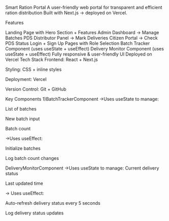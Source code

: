 Smart Ration Portal A user-friendly web portal for transparent and efficient ration distribution Built with Next.js → deployed on Vercel.

Features

Landing Page with Hero Section + Features
Admin Dashboard → Manage Batches
PDS Distributor Panel → Mark Deliveries
Citizen Portal → Check PDS Status
Login + Sign Up Pages with Role Selection
Batch Tracker Component (uses useState + useEffect)
Delivery Monitor Component (uses useState + useEffect)
Fully responsive & user-friendly UI
Deployed on Vercel
Tech Stack Frontend: React + Next.js

Styling: CSS + inline styles

Deployment: Vercel

Version Control: Git + GitHub

Key Components 1)BatchTrackerComponent ->Uses useState to manage:

List of batches

New batch input

Batch count

->Uses useEffect:

Initialize batches

Log batch count changes

DeliveryMonitorComponent ->Uses useState to manage:
Current delivery status

Last updated time

-> Uses useEffect:

Auto-refresh delivery status every 5 seconds

Log delivery status updates


